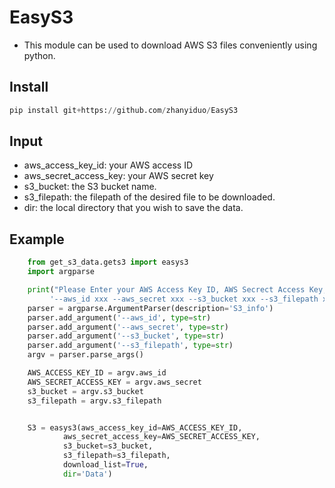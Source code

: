 # EasyS3
* This module can be used to download AWS S3 files conveniently using python.

## Install
```python
pip install git+https://github.com/zhanyiduo/EasyS3
```
## Input
* aws_access_key_id: your AWS access ID
* aws_secret_access_key: your AWS secret key
* s3_bucket: the S3 bucket name.
* s3_filepath: the filepath of the desired file to be downloaded.
* dir: the local directory that you wish to save the data.


## Example 
```python
	from get_s3_data.gets3 import easys3
	import argparse

	print("Please Enter your AWS Access Key ID, AWS Secrect Access Key, S3 Bucket, and S3 filepath in the format of:\
		 '--aws_id xxx --aws_secret xxx --s3_bucket xxx --s3_filepath xxx/xxx/xxx'")
	parser = argparse.ArgumentParser(description='S3_info')
	parser.add_argument('--aws_id', type=str)
	parser.add_argument('--aws_secret', type=str)
	parser.add_argument('--s3_bucket', type=str)
	parser.add_argument('--s3_filepath', type=str)
	argv = parser.parse_args()

	AWS_ACCESS_KEY_ID = argv.aws_id
	AWS_SECRET_ACCESS_KEY = argv.aws_secret
	s3_bucket = argv.s3_bucket
	s3_filepath = argv.s3_filepath


	S3 = easys3(aws_access_key_id=AWS_ACCESS_KEY_ID,
            aws_secret_access_key=AWS_SECRET_ACCESS_KEY,
            s3_bucket=s3_bucket,
            s3_filepath=s3_filepath,
            download_list=True,
            dir='Data')
```